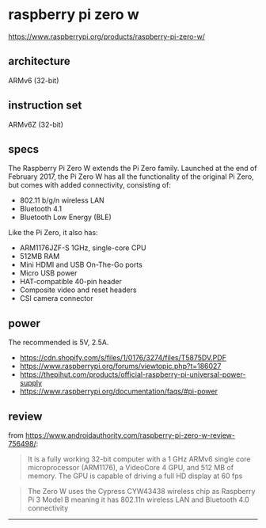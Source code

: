 # raspberry pi zero w

https://www.raspberrypi.org/products/raspberry-pi-zero-w/

## architecture

ARMv6 (32-bit)

## instruction set

ARMv6Z (32-bit)

## specs

The Raspberry Pi Zero W extends the Pi Zero family. Launched at the end of February 2017, the Pi Zero W has all the functionality of the original Pi Zero, but comes with added connectivity, consisting of:
- 802.11 b/g/n wireless LAN
- Bluetooth 4.1
- Bluetooth Low Energy (BLE)

Like the Pi Zero, it also has:
- ARM1176JZF-S 1GHz, single-core CPU
- 512MB RAM
- Mini HDMI and USB On-The-Go ports
- Micro USB power
- HAT-compatible 40-pin header
- Composite video and reset headers
- CSI camera connector

## power

The recommended is 5V, 2.5A.

- https://cdn.shopify.com/s/files/1/0176/3274/files/T5875DV.PDF
- https://www.raspberrypi.org/forums/viewtopic.php?t=186027
- https://thepihut.com/products/official-raspberry-pi-universal-power-supply
- https://www.raspberrypi.org/documentation/faqs/#pi-power

## review

from https://www.androidauthority.com/raspberry-pi-zero-w-review-756498/:

> It is a fully working 32-bit computer with a 1 GHz ARMv6 single core microprocessor (ARM1176), a VideoCore 4 GPU, and 512 MB of memory. The GPU is capable of driving a full HD display at 60 fps

> The Zero W uses the Cypress CYW43438 wireless chip as Raspberry Pi 3 Model B meaning it has 802.11n wireless LAN and Bluetooth 4.0 connectivity

---
